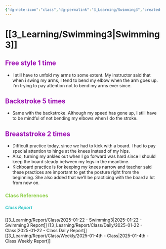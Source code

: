 ```yaml
---
{"dg-note-icon":"class","dg-permalink":"3_Learning/Swimming3","created-date":"2025-01-22 1:22:42 pm","date":"2025-01-22","type":"class","tags":["class"],"aliases":null,"name":"Swimming","courseName":"인천여성가족재단 수영 6시","dg-publish":true,"permalink":"/3_Learning/Swimming3/","dgPassFrontmatter":true,"noteIcon":"class"}
---
```



# [[3_Learning/Swimming3\|Swimming3]]
## <font color="#9d0ab3">Free style 1 time</font>
- I still have to unfold my arms to some extent. My instructor said that when i swing my arms, I tend to bend my elbow when the arm goes up. I'm trying to pay attention not to bend my arms ever since.
## <font color="#9d0ab3">Backstroke 5 times</font>
- Same with the backstroke. Although my speed has gone up, I still have to be mindful of not bending my elbows when I do the stroke. 
## <font color="#9d0ab3">Breaststroke 2 times</font>
- Difficult practice today, since we had to kick with a board. I had to pay special attention to hinge at the knees instead of my hips. 
- Also, turning my ankles out when I go forward was hard since I should keep the board steady between my legs in the meantime. 
- Kickboard practice is for keeping my knees narrow and teacher said these practices are important to get the posture right from the beginning. She also added that we'll be practicing with the board a lot from now on.




















### <font color="#92d050">Class References</font>
##### <font color="#41c9cb">Class Report</font>
[[3_Learning/Report/Class/2025-01-22 - Swimming3\|2025-01-22 - Swimming3 Report]]
[[3_Learning/Report/Class/Daily/2025-01-22 - Class\|2025-01-22 - Class Daily Report]]
[[3_Learning/Report/Class/Weekly/2025-01-4th - Class\|2025-01-4th - Class Weekly Report]]





